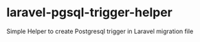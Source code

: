# laravel-pgsql-trigger-helper
Simple Helper to create Postgresql trigger in Laravel migration file

